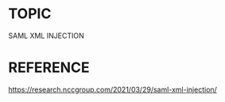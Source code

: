 # TOPIC
SAML XML INJECTION

# REFERENCE
https://research.nccgroup.com/2021/03/29/saml-xml-injection/

